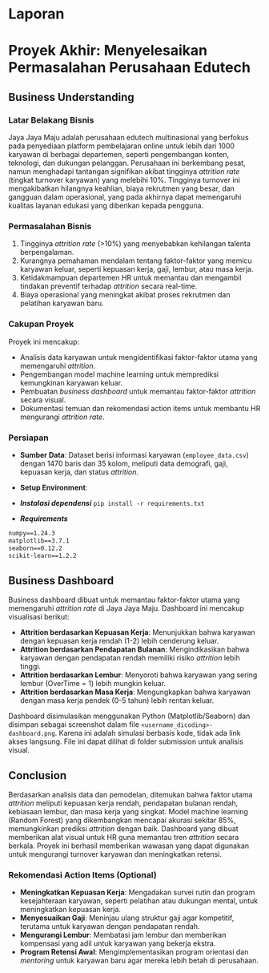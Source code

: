# Laporan
# Proyek Akhir: Menyelesaikan Permasalahan Perusahaan Edutech

## Business Understanding

### Latar Belakang Bisnis
Jaya Jaya Maju adalah perusahaan edutech multinasional yang berfokus pada penyediaan platform pembelajaran online untuk lebih dari 1000 karyawan di berbagai departemen, seperti pengembangan konten, teknologi, dan dukungan pelanggan. Perusahaan ini berkembang pesat, namun menghadapi tantangan signifikan akibat tingginya *attrition rate* (tingkat turnover karyawan) yang melebihi 10%. Tingginya turnover ini mengakibatkan hilangnya keahlian, biaya rekrutmen yang besar, dan gangguan dalam operasional, yang pada akhirnya dapat memengaruhi kualitas layanan edukasi yang diberikan kepada pengguna.

### Permasalahan Bisnis
1. Tingginya *attrition rate* (>10%) yang menyebabkan kehilangan talenta berpengalaman.
2. Kurangnya pemahaman mendalam tentang faktor-faktor yang memicu karyawan keluar, seperti kepuasan kerja, gaji, lembur, atau masa kerja.
3. Ketidakmampuan departemen HR untuk memantau dan mengambil tindakan preventif terhadap *attrition* secara real-time.
4. Biaya operasional yang meningkat akibat proses rekrutmen dan pelatihan karyawan baru.

### Cakupan Proyek
Proyek ini mencakup:
- Analisis data karyawan untuk mengidentifikasi faktor-faktor utama yang memengaruhi *attrition*.
- Pengembangan model machine learning untuk memprediksi kemungkinan karyawan keluar.
- Pembuatan *business dashboard* untuk memantau faktor-faktor *attrition* secara visual.
- Dokumentasi temuan dan rekomendasi action items untuk membantu HR mengurangi *attrition rate*.

### Persiapan
- **Sumber Data**: Dataset berisi informasi karyawan (`employee_data.csv`) dengan 1470 baris dan 35 kolom, meliputi data demografi, gaji, kepuasan kerja, dan status *attrition*.
- **Setup Environment**:
- ***Instalasi dependensi***
```pip install -r requirements.txt```

- ***Requirements***
```pandas==1.5.3
numpy==1.24.3
matplotlib==3.7.1
seaborn==0.12.2
scikit-learn==1.2.2
```
## Business Dashboard
Business dashboard dibuat untuk memantau faktor-faktor utama yang memengaruhi *attrition rate* di Jaya Jaya Maju. Dashboard ini mencakup visualisasi berikut:
- **Attrition berdasarkan Kepuasan Kerja**: Menunjukkan bahwa karyawan dengan kepuasan kerja rendah (1-2) lebih cenderung keluar.
- **Attrition berdasarkan Pendapatan Bulanan**: Mengindikasikan bahwa karyawan dengan pendapatan rendah memiliki risiko *attrition* lebih tinggi.
- **Attrition berdasarkan Lembur**: Menyoroti bahwa karyawan yang sering lembur (OverTime = 1) lebih mungkin keluar.
- **Attrition berdasarkan Masa Kerja**: Mengungkapkan bahwa karyawan dengan masa kerja pendek (0-5 tahun) lebih rentan keluar.

Dashboard disimulasikan menggunakan Python (Matplotlib/Seaborn) dan disimpan sebagai screenshot dalam file `<username_dicoding>-dashboard.png`. Karena ini adalah simulasi berbasis kode, tidak ada link akses langsung. File ini dapat dilihat di folder submission untuk analisis visual.

## Conclusion
Berdasarkan analisis data dan pemodelan, ditemukan bahwa faktor utama *attrition* meliputi kepuasan kerja rendah, pendapatan bulanan rendah, kebiasaan lembur, dan masa kerja yang singkat. Model machine learning (Random Forest) yang dikembangkan mencapai akurasi sekitar 85%, memungkinkan prediksi *attrition* dengan baik. Dashboard yang dibuat memberikan alat visual untuk HR guna memantau tren *attrition* secara berkala. Proyek ini berhasil memberikan wawasan yang dapat digunakan untuk mengurangi turnover karyawan dan meningkatkan retensi.

### Rekomendasi Action Items (Optional)
- **Meningkatkan Kepuasan Kerja**: Mengadakan survei rutin dan program kesejahteraan karyawan, seperti pelatihan atau dukungan mental, untuk meningkatkan kepuasan kerja.
- **Menyesuaikan Gaji**: Meninjau ulang struktur gaji agar kompetitif, terutama untuk karyawan dengan pendapatan rendah.
- **Mengurangi Lembur**: Membatasi jam lembur dan memberikan kompensasi yang adil untuk karyawan yang bekerja ekstra.
- **Program Retensi Awal**: Mengimplementasikan program orientasi dan *mentoring* untuk karyawan baru agar mereka lebih betah di perusahaan.
